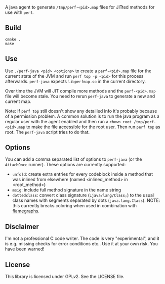 A java agent to generate `/tmp/perf-<pid>.map` files for JITted methods for use with `perf`.

## Build

    cmake .
    make

## Use

Use `./perf-java <pid> <options>` to create a `perf-<pid>.map` file for the current state of the JVM and
run `perf top -p <pid>` for this process afterwards. `perf-java` expects `libperfmap.so` in the current directory.

Over time the JVM will JIT compile more methods and the `perf-<pid>.map` file will become stale. You need to
rerun `perf-java` to generate a new and current map.

Note: If `perf top` still doesn't show any detailled info it's probably because of a permission problem. A common solution is
to run the java program as a regular user with the agent enabled and then run a `chown root /tmp/perf-<pid>.map` to make
the file accessible for the root user. Then run `perf top` as root. The `perf-java` script tries to do that.

## Options

You can add a comma separated list of options to `perf-java` (or the `AttachOnce` runner). These options are currently supported:

 - `unfold`: create extra entries for every codeblock inside a method that was inlined from elsewhere (named &lt;inlined_method&gt; in &lt;root_method&gt;)
 - `msig`: include full method signature in the name string
 - `dottedclass`: convert class signature (`Ljava/lang/Class;`) to the usual class names with segments separated by dots (`java.lang.Class`). NOTE: this currently breaks coloring when used in combination with [flamegraphs](https://github.com/brendangregg/FlameGraph).

## Disclaimer

I'm not a professional C code writer. The code is very "experimental", and it is e.g. missing checks for error conditions etc.. Use it at your own risk. You have been warned!

## License

This library is licensed under GPLv2. See the LICENSE file.

